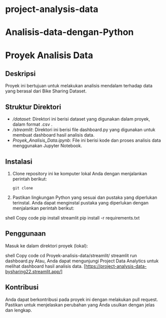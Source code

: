 # project-analysis-data
# Analisis-data-dengan-Python
# Proyek Analisis Data

## Deskripsi

Proyek ini bertujuan untuk melakukan analisis mendalam terhadap data yang berasal dari Bike Sharing Dataset.
## Struktur Direktori

- */dataset*: Direktori ini berisi dataset yang digunakan dalam proyek, dalam format .csv .
- */streamlit*: Direktori ini berisi file dashboard.py yang digunakan untuk membuat dashboard hasil analisis data.
- *Proyek_Analisis_Data.ipynb*: File ini berisi kode dan proses analisis data menggunakan Jupyter Notebook.

## Instalasi

1. Clone repository ini ke komputer lokal Anda dengan menjalankan perintah berikut:

   ```shell
   git clone 

2. Pastikan lingkungan Python yang sesuai dan pustaka yang diperlukan terinstal. Anda dapat menginstal pustaka yang diperlukan dengan menjalankan perintah berikut:

shell
Copy code
pip install streamlit
pip install -r requirements.txt

## Penggunaan

Masuk ke dalam direktori proyek (lokal):

shell
Copy code
cd Proyek-analisis-data/streamlit/
streamlit run dashboard.py
Atau, Anda dapat mengunjungi Project Data Analytics untuk melihat dashboard hasil analisis data. [https://project-analysis-data-bysharing22.streamlit.app/]

## Kontribusi
Anda dapat berkontribusi pada proyek ini dengan melakukan pull request. Pastikan untuk menjelaskan perubahan yang Anda usulkan dengan jelas dan lengkap.
